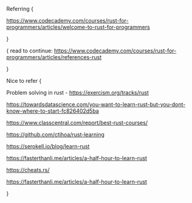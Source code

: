 
Referring {

https://www.codecademy.com/courses/rust-for-programmers/articles/welcome-to-rust-for-programmers

}

{ read to continue: https://www.codecademy.com/courses/rust-for-programmers/articles/references-rust

}

Nice to refer {

Problem solving in rust - https://exercism.org/tracks/rust

https://towardsdatascience.com/you-want-to-learn-rust-but-you-dont-know-where-to-start-fc826402d5ba

https://www.classcentral.com/report/best-rust-courses/

https://github.com/ctjhoa/rust-learning

https://serokell.io/blog/learn-rust

https://fasterthanli.me/articles/a-half-hour-to-learn-rust

https://cheats.rs/

https://fasterthanli.me/articles/a-half-hour-to-learn-rust

}


